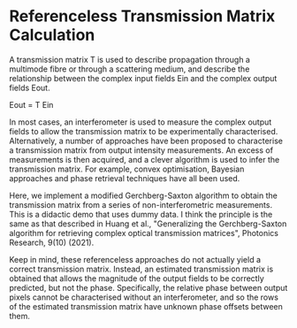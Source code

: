 # Referenceless Transmission Matrix Calculation

A transmission matrix T is used to describe propagation through a multimode fibre or through a scattering medium, and describe the relationship between the complex input fields Ein and the complex output fields Eout.

Eout = T Ein

In most cases, an interferometer is used to measure the complex output fields to allow the transmission matrix to be experimentally characterised. Alternatively, a number of approaches have been proposed to characterise a transmission matrix from output intensity measurements. An excess of measurements is then acquired, and a clever algorithm is used to infer the transmission matrix. For example, convex optimisation, Bayesian approaches and phase retrieval techniques have all been used.

Here, we implement a modified Gerchberg-Saxton algorithm to obtain the transmission matrix from a series of non-interferometric measurements. This is a didactic demo that uses dummy data. I think the principle is the same as that described in Huang et al., "Generalizing the Gerchberg-Saxton algorithm for retrieving complex optical transmission matrices", Photonics Research, 9(10) (2021).

Keep in mind, these referenceless approaches do not actually yield a correct transmission matrix. Instead, an estimated transmission matrix is obtained that allows the magnitude of the output fields to be correctly predicted, but not the phase. Specifically, the relative phase between output pixels cannot be characterised without an interferometer, and so the rows of the estimated transmission matrix have unknown phase offsets between them.
